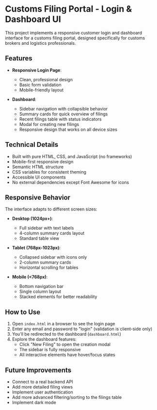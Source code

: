 # Customs Filing Portal - Login & Dashboard UI

This project implements a responsive customer login and dashboard interface for a customs filing portal, designed specifically for customs brokers and logistics professionals.

## Features

- **Responsive Login Page**:
  - Clean, professional design
  - Basic form validation
  - Mobile-friendly layout

- **Dashboard**:
  - Sidebar navigation with collapsible behavior
  - Summary cards for quick overview of filings
  - Recent filings table with status indicators
  - Modal for creating new filings
  - Responsive design that works on all device sizes

## Technical Details

- Built with pure HTML, CSS, and JavaScript (no frameworks)
- Mobile-first responsive design
- Semantic HTML structure
- CSS variables for consistent theming
- Accessible UI components
- No external dependencies except Font Awesome for icons

## Responsive Behavior

The interface adapts to different screen sizes:

- **Desktop (1024px+)**:
  - Full sidebar with text labels
  - 4-column summary cards layout
  - Standard table view

- **Tablet (768px-1023px)**:
  - Collapsed sidebar with icons only
  - 2-column summary cards
  - Horizontal scrolling for tables

- **Mobile (<768px)**:
  - Bottom navigation bar
  - Single column layout
  - Stacked elements for better readability

## How to Use

1. Open `index.html` in a browser to see the login page
2. Enter any email and password to "login" (validation is client-side only)
3. You'll be redirected to the dashboard (`dashboard.html`)
4. Explore the dashboard features:
   - Click "New Filing" to open the creation modal
   - The sidebar is fully responsive
   - All interactive elements have hover/focus states

## Future Improvements

- Connect to a real backend API
- Add more detailed filing views
- Implement user authentication
- Add more advanced filtering/sorting to the filings table
- Implement dark mode
